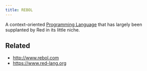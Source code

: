 ```yaml
---
title: REBOL
---
```


A context-oriented [Programming Language](Programming%20Language.md) that has largely been supplanted by Red in its little niche.

## Related

* http://www.rebol.com
* https://www.red-lang.org